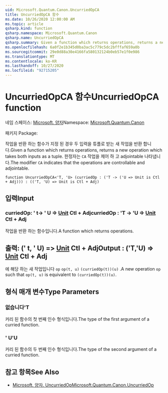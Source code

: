 ```yaml
---
uid: Microsoft.Quantum.Canon.UncurriedOpCA
title: UncurriedOpCA 함수
ms.date: 10/26/2020 12:00:00 AM
ms.topic: article
qsharp.kind: function
qsharp.namespace: Microsoft.Quantum.Canon
qsharp.name: UncurriedOpCA
qsharp.summary: Given a function which returns operations, returns a new operation which takes both inputs as a tuple. The modifier `CA` indicates that the operations are controllable and adjointable.
ms.openlocfilehash: 6a0f2e1b345d0ba3ac5c779c5dc2bfffaf659a0b
ms.sourcegitcommit: 29e0d88a30e4166fa580132124b0eb57e1f0e986
ms.translationtype: MT
ms.contentlocale: ko-KR
ms.lasthandoff: 10/27/2020
ms.locfileid: "92715205"
---
```

# <a name="uncurriedopca-function"></a><span data-ttu-id="97044-102">UncurriedOpCA 함수</span><span class="sxs-lookup"><span data-stu-id="97044-102">UncurriedOpCA function</span></span>

<span data-ttu-id="97044-103">네임 스페이스: [Microsoft. 양자](xref:Microsoft.Quantum.Canon)</span><span class="sxs-lookup"><span data-stu-id="97044-103">Namespace: [Microsoft.Quantum.Canon](xref:Microsoft.Quantum.Canon)</span></span>

<span data-ttu-id="97044-104">패키지 [](https://nuget.org/packages/)</span><span class="sxs-lookup"><span data-stu-id="97044-104">Package: [](https://nuget.org/packages/)</span></span>


<span data-ttu-id="97044-105">작업을 반환 하는 함수가 지정 된 경우 두 입력을 튜플로 받는 새 작업을 반환 합니다.</span><span class="sxs-lookup"><span data-stu-id="97044-105">Given a function which returns operations, returns a new operation which takes both inputs as a tuple.</span></span>
<span data-ttu-id="97044-106">한정자는 `CA` 작업을 제어 하 고 adjointable 나타냅니다.</span><span class="sxs-lookup"><span data-stu-id="97044-106">The modifier `CA` indicates that the operations are controllable and adjointable.</span></span>

```qsharp
function UncurriedOpCA<'T, 'U> (curriedOp : ('T -> ('U => Unit is Ctl + Adj))) : (('T, 'U) => Unit is Ctl + Adj)
```


## <a name="input"></a><span data-ttu-id="97044-107">입력</span><span class="sxs-lookup"><span data-stu-id="97044-107">Input</span></span>

### <a name="curriedop--t---u--unit-ctl--adj"></a><span data-ttu-id="97044-108">curriedOp: ' t-> ' U => [Unit](xref:microsoft.quantum.lang-ref.unit) Ctl + Adj</span><span class="sxs-lookup"><span data-stu-id="97044-108">curriedOp : 'T -> 'U => [Unit](xref:microsoft.quantum.lang-ref.unit) Ctl + Adj</span></span>

<span data-ttu-id="97044-109">작업을 반환 하는 함수입니다.</span><span class="sxs-lookup"><span data-stu-id="97044-109">A function which returns operations.</span></span>



## <a name="output--tu--unit-ctl--adj"></a><span data-ttu-id="97044-110">출력: (' t, ' U) => [Unit](xref:microsoft.quantum.lang-ref.unit) Ctl + Adj</span><span class="sxs-lookup"><span data-stu-id="97044-110">Output : ('T,'U) => [Unit](xref:microsoft.quantum.lang-ref.unit) Ctl + Adj</span></span>

<span data-ttu-id="97044-111">에 해당 하는 새 작업입니다 `op` `op(t, u)` `(curriedOp(t))(u)` .</span><span class="sxs-lookup"><span data-stu-id="97044-111">A new operation `op` such that `op(t, u)` is equivalent to `(curriedOp(t))(u)`.</span></span>

## <a name="type-parameters"></a><span data-ttu-id="97044-112">형식 매개 변수</span><span class="sxs-lookup"><span data-stu-id="97044-112">Type Parameters</span></span>

### <a name="t"></a><span data-ttu-id="97044-113">없습니다</span><span class="sxs-lookup"><span data-stu-id="97044-113">'T</span></span>

<span data-ttu-id="97044-114">커리 된 함수의 첫 번째 인수 형식입니다.</span><span class="sxs-lookup"><span data-stu-id="97044-114">The type of the first argument of a curried function.</span></span>
### <a name="u"></a><span data-ttu-id="97044-115">' U</span><span class="sxs-lookup"><span data-stu-id="97044-115">'U</span></span>

<span data-ttu-id="97044-116">커리 된 함수의 두 번째 인수 형식입니다.</span><span class="sxs-lookup"><span data-stu-id="97044-116">The type of the second argument of a curried function.</span></span>

## <a name="see-also"></a><span data-ttu-id="97044-117">참고 항목</span><span class="sxs-lookup"><span data-stu-id="97044-117">See Also</span></span>

- [<span data-ttu-id="97044-118">Microsoft. 양자. UncurriedOp</span><span class="sxs-lookup"><span data-stu-id="97044-118">Microsoft.Quantum.Canon.UncurriedOp</span></span>](xref:Microsoft.Quantum.Canon.UncurriedOp)